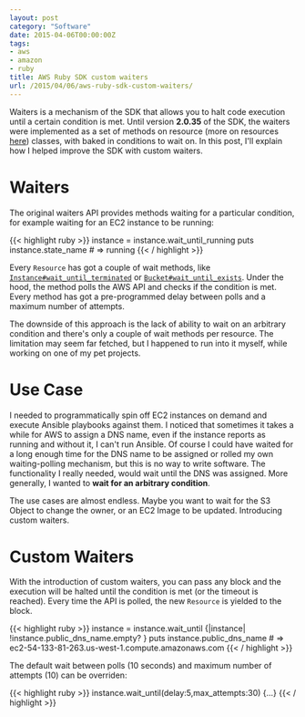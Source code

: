 ```yaml
---
layout: post
category: "Software"
date: 2015-04-06T00:00:00Z
tags:
- aws
- amazon
- ruby
title: AWS Ruby SDK custom waiters
url: /2015/04/06/aws-ruby-sdk-custom-waiters/
---
```


Waiters is a mechanism of the SDK that allows you to halt code execution until a certain condition is met. Until version **2.0.35** of the SDK, the waiters were implemented as a set of methods on resource (more on resources [here](/programming/2015/03/12/AWS-Ruby-SDK-Client-vs-Resource.html)) classes, with baked in conditions to wait on. In this post, I'll explain how I helped improve the SDK with custom waiters.

# Waiters

The original waiters API provides methods waiting for a particular condition, for example waiting for an EC2 instance to be running:

{{< highlight ruby >}}
instance = instance.wait_until_running
puts instance.state_name # => running
{{< / highlight >}}

Every ```Resource``` has got a couple of wait methods, like [```Instance#wait_until_terminated```](http://docs.aws.amazon.com/sdkforruby/api/Aws/EC2/Instance.html#wait_until_terminated-instance_method) or [```Bucket#wait_until_exists```](http://docs.aws.amazon.com/sdkforruby/api/Aws/S3/Bucket.html#wait_until_exists-instance_method). Under the hood, the method polls the AWS API and checks if the condition is met. Every method has got a pre-programmed delay between polls and a maximum number of attempts.

The downside of this approach is the lack of ability to wait on an arbitrary condition and there's only a couple of wait methods per resource. The limitation may seem far fetched, but I happened to run into it myself, while working on one of my pet projects.

# Use Case

I needed to programmatically spin off EC2 instances on demand and execute Ansible playbooks against them. I noticed that sometimes it takes a while for AWS to assign a DNS name, even if the instance reports as running and without it, I can't run Ansible. Of course I could have waited for a long enough time for the DNS name to be assigned or rolled my own waiting-polling mechanism, but this is no way to write software. The functionality I really needed, would wait until the DNS was assigned. More generally, I wanted to **wait for an arbitrary condition**.

The use cases are almost endless. Maybe you want to wait for the S3 Object to change the owner, or an EC2 Image to be updated. Introducing custom waiters.

# Custom Waiters

With the introduction of custom waiters, you can pass any block and the execution will be halted until the condition is met (or the timeout is reached). Every time the API is polled, the new ```Resource``` is yielded to the block.

{{< highlight ruby >}}
instance = instance.wait_until {|instance| !instance.public_dns_name.empty? }
puts instance.public_dns_name # => ec2-54-133-81-263.us-west-1.compute.amazonaws.com
{{< / highlight >}}

The default wait between polls (10 seconds) and maximum number of attempts (10) can be overriden:

{{< highlight ruby >}}
instance.wait_until(delay:5,max_attempts:30) {...}
{{< / highlight >}}
